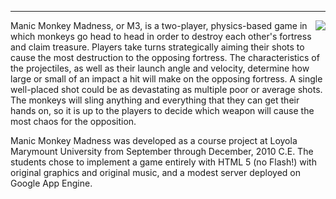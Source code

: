 
---


<img src='http://manicmonkeymadness.googlecode.com/files/m3-screenshot-02.png' align='right' />

Manic Monkey Madness, or M3, is a two-player, physics-based game in which monkeys go head to head in order to destroy each other's fortress and claim treasure. Players take turns strategically aiming their shots to cause the most destruction to the opposing fortress. The characteristics of the projectiles, as well as their launch angle and velocity, determine how large or small of an impact a hit will make on the opposing fortress. A single well-placed shot could be as devastating as multiple poor or average shots. The monkeys will sling anything and everything that they can get their hands on, so it is up to the players to decide which weapon will cause the most chaos for the opposition.

Manic Monkey Madness was developed as a course project at Loyola Marymount University from September through December, 2010 C.E.   The students chose to implement a game entirely with HTML 5 (no Flash!) with original graphics and original music, and a modest server deployed on Google App Engine.
